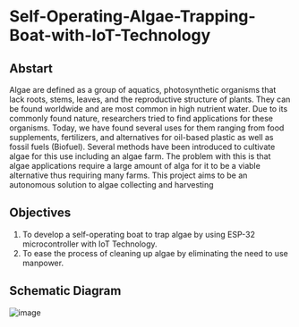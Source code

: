 # Self-Operating-Algae-Trapping-Boat-with-IoT-Technology

## Abstart
Algae are defined as a group of aquatics, photosynthetic organisms that lack roots, stems, leaves, and the reproductive structure of plants. They can be found worldwide and are most common in high nutrient water. Due to its commonly found nature, researchers tried to find applications for these organisms. Today, we have found several 
uses for them ranging from food supplements, fertilizers, and alternatives for oil-based plastic as well as fossil fuels (Biofuel). Several methods have been introduced 
to cultivate algae for this use including an algae farm. The problem with this is that algae applications require a large amount of alga for it to be a viable 
alternative thus requiring many farms. This project aims to be an autonomous solution to algae collecting and harvesting

## Objectives
1. To develop a self-operating boat to trap algae by using ESP-32 microcontroller with IoT Technology.
2. To ease the process of cleaning up algae by eliminating the need to use manpower.

## Schematic Diagram
![image](https://user-images.githubusercontent.com/81603864/223964274-0811a32b-9bbe-4fe1-8275-05b36824aac4.png)

